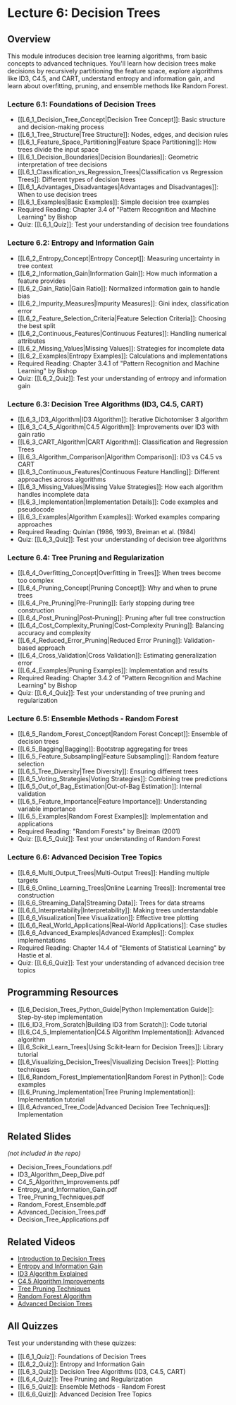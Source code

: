 # Lecture 6: Decision Trees

## Overview
This module introduces decision tree learning algorithms, from basic concepts to advanced techniques. You'll learn how decision trees make decisions by recursively partitioning the feature space, explore algorithms like ID3, C4.5, and CART, understand entropy and information gain, and learn about overfitting, pruning, and ensemble methods like Random Forest.

### Lecture 6.1: Foundations of Decision Trees
- [[L6_1_Decision_Tree_Concept|Decision Tree Concept]]: Basic structure and decision-making process
- [[L6_1_Tree_Structure|Tree Structure]]: Nodes, edges, and decision rules
- [[L6_1_Feature_Space_Partitioning|Feature Space Partitioning]]: How trees divide the input space
- [[L6_1_Decision_Boundaries|Decision Boundaries]]: Geometric interpretation of tree decisions
- [[L6_1_Classification_vs_Regression_Trees|Classification vs Regression Trees]]: Different types of decision trees
- [[L6_1_Advantages_Disadvantages|Advantages and Disadvantages]]: When to use decision trees
- [[L6_1_Examples|Basic Examples]]: Simple decision tree examples
- Required Reading: Chapter 3.4 of "Pattern Recognition and Machine Learning" by Bishop
- Quiz: [[L6_1_Quiz]]: Test your understanding of decision tree foundations

### Lecture 6.2: Entropy and Information Gain
- [[L6_2_Entropy_Concept|Entropy Concept]]: Measuring uncertainty in tree context
- [[L6_2_Information_Gain|Information Gain]]: How much information a feature provides
- [[L6_2_Gain_Ratio|Gain Ratio]]: Normalized information gain to handle bias
- [[L6_2_Impurity_Measures|Impurity Measures]]: Gini index, classification error
- [[L6_2_Feature_Selection_Criteria|Feature Selection Criteria]]: Choosing the best split
- [[L6_2_Continuous_Features|Continuous Features]]: Handling numerical attributes
- [[L6_2_Missing_Values|Missing Values]]: Strategies for incomplete data
- [[L6_2_Examples|Entropy Examples]]: Calculations and implementations
- Required Reading: Chapter 3.4.1 of "Pattern Recognition and Machine Learning" by Bishop
- Quiz: [[L6_2_Quiz]]: Test your understanding of entropy and information gain

### Lecture 6.3: Decision Tree Algorithms (ID3, C4.5, CART)
- [[L6_3_ID3_Algorithm|ID3 Algorithm]]: Iterative Dichotomiser 3 algorithm
- [[L6_3_C4_5_Algorithm|C4.5 Algorithm]]: Improvements over ID3 with gain ratio
- [[L6_3_CART_Algorithm|CART Algorithm]]: Classification and Regression Trees
- [[L6_3_Algorithm_Comparison|Algorithm Comparison]]: ID3 vs C4.5 vs CART
- [[L6_3_Continuous_Features|Continuous Feature Handling]]: Different approaches across algorithms
- [[L6_3_Missing_Values|Missing Value Strategies]]: How each algorithm handles incomplete data
- [[L6_3_Implementation|Implementation Details]]: Code examples and pseudocode
- [[L6_3_Examples|Algorithm Examples]]: Worked examples comparing approaches
- Required Reading: Quinlan (1986, 1993), Breiman et al. (1984)
- Quiz: [[L6_3_Quiz]]: Test your understanding of decision tree algorithms

### Lecture 6.4: Tree Pruning and Regularization
- [[L6_4_Overfitting_Concept|Overfitting in Trees]]: When trees become too complex
- [[L6_4_Pruning_Concept|Pruning Concept]]: Why and when to prune trees
- [[L6_4_Pre_Pruning|Pre-Pruning]]: Early stopping during tree construction
- [[L6_4_Post_Pruning|Post-Pruning]]: Pruning after full tree construction
- [[L6_4_Cost_Complexity_Pruning|Cost-Complexity Pruning]]: Balancing accuracy and complexity
- [[L6_4_Reduced_Error_Pruning|Reduced Error Pruning]]: Validation-based approach
- [[L6_4_Cross_Validation|Cross Validation]]: Estimating generalization error
- [[L6_4_Examples|Pruning Examples]]: Implementation and results
- Required Reading: Chapter 3.4.2 of "Pattern Recognition and Machine Learning" by Bishop
- Quiz: [[L6_4_Quiz]]: Test your understanding of tree pruning and regularization

### Lecture 6.5: Ensemble Methods - Random Forest
- [[L6_5_Random_Forest_Concept|Random Forest Concept]]: Ensemble of decision trees
- [[L6_5_Bagging|Bagging]]: Bootstrap aggregating for trees
- [[L6_5_Feature_Subsampling|Feature Subsampling]]: Random feature selection
- [[L6_5_Tree_Diversity|Tree Diversity]]: Ensuring different trees
- [[L6_5_Voting_Strategies|Voting Strategies]]: Combining tree predictions
- [[L6_5_Out_of_Bag_Estimation|Out-of-Bag Estimation]]: Internal validation
- [[L6_5_Feature_Importance|Feature Importance]]: Understanding variable importance
- [[L6_5_Examples|Random Forest Examples]]: Implementation and applications
- Required Reading: "Random Forests" by Breiman (2001)
- Quiz: [[L6_5_Quiz]]: Test your understanding of Random Forest

### Lecture 6.6: Advanced Decision Tree Topics
- [[L6_6_Multi_Output_Trees|Multi-Output Trees]]: Handling multiple targets
- [[L6_6_Online_Learning_Trees|Online Learning Trees]]: Incremental tree construction
- [[L6_6_Streaming_Data|Streaming Data]]: Trees for data streams
- [[L6_6_Interpretability|Interpretability]]: Making trees understandable
- [[L6_6_Visualization|Tree Visualization]]: Effective tree plotting
- [[L6_6_Real_World_Applications|Real-World Applications]]: Case studies
- [[L6_6_Advanced_Examples|Advanced Examples]]: Complex implementations
- Required Reading: Chapter 14.4 of "Elements of Statistical Learning" by Hastie et al.
- Quiz: [[L6_6_Quiz]]: Test your understanding of advanced decision tree topics

## Programming Resources
- [[L6_Decision_Trees_Python_Guide|Python Implementation Guide]]: Step-by-step implementation
- [[L6_ID3_From_Scratch|Building ID3 from Scratch]]: Code tutorial
- [[L6_C4_5_Implementation|C4.5 Algorithm Implementation]]: Advanced algorithm
- [[L6_Scikit_Learn_Trees|Using Scikit-learn for Decision Trees]]: Library tutorial
- [[L6_Visualizing_Decision_Trees|Visualizing Decision Trees]]: Plotting techniques
- [[L6_Random_Forest_Implementation|Random Forest in Python]]: Code examples
- [[L6_Pruning_Implementation|Tree Pruning Implementation]]: Implementation tutorial
- [[L6_Advanced_Tree_Code|Advanced Decision Tree Techniques]]: Implementation

## Related Slides
*(not included in the repo)*
- Decision_Trees_Foundations.pdf
- ID3_Algorithm_Deep_Dive.pdf
- C4_5_Algorithm_Improvements.pdf
- Entropy_and_Information_Gain.pdf
- Tree_Pruning_Techniques.pdf
- Random_Forest_Ensemble.pdf
- Advanced_Decision_Trees.pdf
- Decision_Tree_Applications.pdf

## Related Videos
- [Introduction to Decision Trees](https://www.youtube.com/watch?v=7VeUPuFGJHk)
- [Entropy and Information Gain](https://www.youtube.com/watch?v=9ISbOgfM6yw)
- [ID3 Algorithm Explained](https://www.youtube.com/watch?v=UdTKxSFQmUc)
- [C4.5 Algorithm Improvements](https://www.youtube.com/watch?v=Jd12lXhRdlE)
- [Tree Pruning Techniques](https://www.youtube.com/watch?v=D0efHEJsfHo)
- [Random Forest Algorithm](https://www.youtube.com/watch?v=J4KqNcQbqBI)
- [Advanced Decision Trees](https://www.youtube.com/watch?v=Jd12lXhRdlE)

## All Quizzes
Test your understanding with these quizzes:
- [[L6_1_Quiz]]: Foundations of Decision Trees
- [[L6_2_Quiz]]: Entropy and Information Gain
- [[L6_3_Quiz]]: Decision Tree Algorithms (ID3, C4.5, CART)
- [[L6_4_Quiz]]: Tree Pruning and Regularization
- [[L6_5_Quiz]]: Ensemble Methods - Random Forest
- [[L6_6_Quiz]]: Advanced Decision Tree Topics
